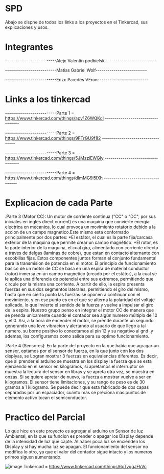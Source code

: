 # SPD

Abajo se dispne de todos los links a los proyectos en el Tinkercad, sus explicaciones y usos.



# Integrantes

--------------------------Alejo Valentin podbielski--------------------------

--------------------------Matias Gabriel Wolf--------------------------

--------------------------Enzo Paredes VEron--------------------------


# Links a los tinkercad

--------------------------Parte 1 = https://www.tinkercad.com/things/apv1Z6WQKdl   ----------------------------------

--------------------------Parte 2 = https://www.tinkercad.com/things/9FTrGU9f1I2   ----------------------------------

--------------------------Parte 3 = https://www.tinkercad.com/things/5JMzziEWGIy   ----------------------------------

--------------------------Parte 4 = https://www.tinkercad.com/things/dlmMG9l5IXh   ----------------------------------


# Explicacion de cada Parte


.Parte 3 (Motor CC):
Un motor de corriente continua ("CC" o "DC", por sus iniciales en ingles direct current) es una maquina que convierte energia electrica en mecanica, lo cual provoca un movimiento rotatorio debido a la accion de un campo magnetico.Este mismo esta conformado principalmente por dos partes:
*El estátor, el cual es la parte fija/carcasa exterior de la maquina que permite crear un campo magnético.
*El rotor, es la parte interior de la maquina, el cual gira, alimentado con corriente directa a traves de delgas (laminas de cobre), que estan en contacto alternante con escobillas fijas.
Estos componentes juntos forman el conjunto fundamental para la transmision de potencia en el motor.
El principio de funcionamiento basico de un motor de CC se basa en una espira de material conductor (rotor) inmersa en un campo magnetico (creado por el estátor), a la cual se le aplica una diferencia de potencial entre sus extremos, permitiendo que circule por la misma una corriente. A partir de ello, la espira presenta fuerzas en sus dos segmentos laterales, permitiendo el giro del mismo, hasta que en cierto punto las fuerzas se oponen a continuar con el movimiento, y en ese punto es en el que se alterna la polaridad del voltaje aplicado, lo que invierte el sentido de la fuerza y vuelve a impulsar el giro de la espira.
Nuestro grupo penso en integrar el motor CC de manera que se prenda unicamente cuando el contador sea algún numero múltiplo de 10 y el 0. Asi, a la hora de encender el motor, se prende durante un segundo generando una leve vibracion y alertando al usuario de que llego a tal numero. su borne positivo lo conectamos al pin 12 y su negativo al gnd ,y ademas, los configuramos como salida para su optimo funcionamiento.

.Parte 4 (Sensores):
En la parte del proyecto en la que habia que agragar un sensor, optamos por el sensor de fuerza, en la que junto con los dos displyas, se Logran mostrar 3 fuerzas en equivalencias diferentes. Es decir, que al prender el arduino se muestra en los display la fuerza que se esta ejerciendo en el sensor en kilogramos, si apretamos el interruptor se muestra la lectura del sensor en libras y se apreta otra vez, se muestra en onzas. Si se quiere apretar de nuevo, la fuerza a mostrar vuelve a ser en kilogramos. El sensor tiene limitaciones, y su rango de peso es de 30 gramos a 1 kilogramo. Se puede decir que esta fabricado de dos capas separadas por un espaciador, cuanto mas se preciona mas puntos de elemento activo tocan el semiconductor.

# Practico del Parcial

Lo que hice en este proyecto es agregar al arduino un Sensor de luz Ambiental, en la que su funcion es prender o apagar los Display depende de la intensidad de luz que capte. Al haber poca luz se encienden los Display y si hay mucha luz se apagan. El funcionamiento del sensor no modifica lo otro, ya que el valor del contador sigue intacto y los numeros primos siguen aumentando.

![image](https://github.com/Valentinpodbielski/SPD/assets/124207059/3075c615-e4bf-45ba-93b3-938ac2889ee8)
Tinkercad = https://www.tinkercad.com/things/6cTvgqJFkVc
